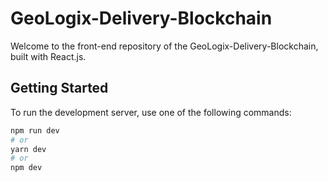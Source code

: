 #  GeoLogix-Delivery-Blockchain

Welcome to the front-end repository of the  GeoLogix-Delivery-Blockchain, built with React.js.

## Getting Started

To run the development server, use one of the following commands:

```bash
npm run dev
# or
yarn dev
# or
npm dev
